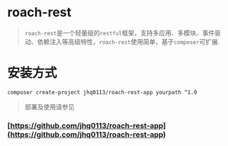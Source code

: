 # roach-rest

> `roach-rest`是一个轻量级的`restful`框架，支持多应用、多模块、事件驱动、依赖注入等高级特性，`roach-rest`使用简单，基于`composer`可扩展.

# 安装方式

```bash
composer create-project jhq0113/roach-rest-app yourpath ^1.0
```

> 部署及使用请参见

### [https://github.com/jhq0113/roach-rest-app](https://github.com/jhq0113/roach-rest-app)
